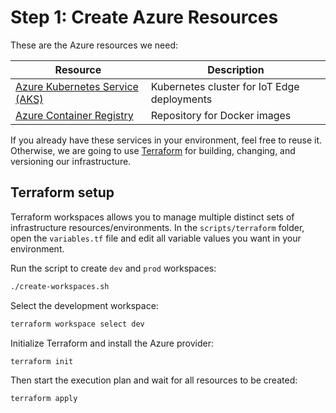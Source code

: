 # Step 1: Create Azure Resources

These are the Azure resources we need:

| Resource | Description |
| -------------- | -------------- |
| [Azure Kubernetes Service (AKS)](https://docs.microsoft.com/en-us/azure/aks/intro-kubernetes) | Kubernetes cluster for IoT Edge deployments |
| [Azure Container Registry](https://docs.microsoft.com/en-us/azure/container-registry/container-registry-intro) | Repository for Docker images |

If you already have these services in your environment, feel free to reuse it. Otherwise, we are going to use [Terraform](https://www.terraform.io/) for building, changing, and versioning our infrastructure. 

## Terraform setup

Terraform workspaces allows you to manage multiple distinct sets of infrastructure resources/environments. In the `scripts/terraform` folder, open the `variables.tf` file and edit all variable values you want in your environment.

Run the script to create `dev` and `prod` workspaces:

```sh
./create-workspaces.sh 
```

Select the development workspace:

```sh
terraform workspace select dev
```

Initialize Terraform and install the Azure provider:

```sh
terraform init
```

Then start the execution plan and wait for all resources to be created:

```sh
terraform apply
```